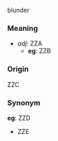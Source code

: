 blunder
### Meaning
+ _adj_: ZZA
	+ __eg__: ZZB

### Origin

ZZC

### Synonym

__eg__: ZZD

+ ZZE


